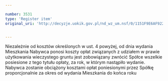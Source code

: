 ```yaml
---

number: 3531
type: 'Register item'
original_uri: 'http://decyzje.uokik.gov.pl/nd_wz_um.nsf/0/1151F9E6AF922BF3C1257A5200410BF4?OpenDocument'


---
```


Niezależnie od kosztów określonych w ust. 4 powyżej, od dnia wydania Mieszkania Nabywca ponosi koszty opłat związanych z udziałem w prawie użytkowania wieczystego gruntu jest zobowiązany zwrócić Spółce wszelkie posiesione z tego tytułu opłaty, za rok, w którym nastąpiło wydanie. Nabywca zostanie obciążony kosztami opłat poniesionymi przez Spółkę proporcjonalnie za okres od wydania Mieszkania do końca roku
